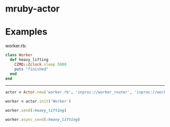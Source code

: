 # mruby-actor

Examples
========

worker.rb:
```ruby
class Worker
  def heavy_lifting
    CZMQ::Zclock.sleep 5000
    puts "finished"
  end
end
```
---------
```ruby
actor = Actor.new('worker.rb', 'inproc://worker_router', 'inproc://worker_pull', 'tcp://127.0.0.1:*')

worker = actor.init('Worker')

worker.send(:heavy_lifting)

worker.async_send(:heavy_lifting)
```
